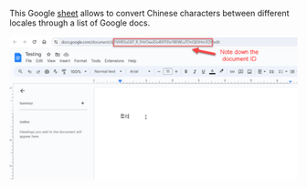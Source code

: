This Google [sheet](https://docs.google.com/spreadsheets/d/168JmVtxCAUMVs08IECgaavKVfPyxLe3oNiQqVrenrZU/edit#gid=0) allows to convert Chinese characters between different locales through a list of Google docs.

![Note down the Google doc ID](https://github.com/nungbin/Convert-Chinese-Characters-Between-Different-Locales/blob/main/1.jpg)
